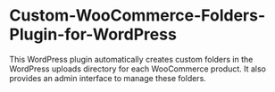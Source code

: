 # Custom-WooCommerce-Folders-Plugin-for-WordPress
This WordPress plugin automatically creates custom folders in the WordPress uploads directory for each WooCommerce product. It also provides an admin interface to manage these folders.
